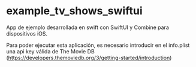 # example_tv_shows_swiftui

App de ejemplo desarrollada en swift con SwiftUI y Combine para dispositivos iOS.

Para poder ejecutar esta aplicación, es necesario introducir en el info.plist una api key válida de The Movie DB (https://developers.themoviedb.org/3/getting-started/introduction)

